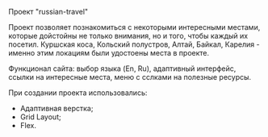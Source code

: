 Проект "russian-travel"

Проект позволяет познакомиться с некоторыми интересными местами, которые дойстойны не только внимания, но и того, чтобы каждый их посетил.
Куршская коса, Кольский полустров, Алтай, Байкал, Карелия - именно этим локациям были удостоены места в проекте.

Функционал сайта: выбор языка (En, Ru), адаптивный интерфейс, ссылки на интересные места, меню с сслками на полезные ресурсы.

При создании проекта использовались:
- Адаптивная верстка;
- Grid Layout;
- Flex.